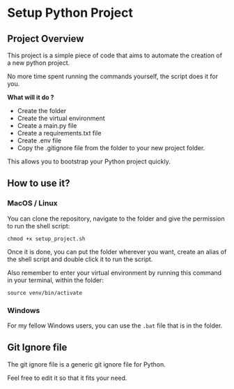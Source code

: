 # Setup Python Project

## Project Overview

This project is a simple piece of code that aims to automate the creation of a new python project.

No more time spent running the commands yourself, the script does it for you.

**What will it do ?**

- Create the folder
- Create the virtual environment
- Create a main.py file
- Create a requirements.txt file
- Create .env file
- Copy the .gitignore file from the folder to your new project folder.

This allows you to bootstrap your Python project quickly.

## How to use it?

### MacOS / Linux

You can clone the repository, navigate to the folder and give the permission to run the shell script:

`chmod +x setup_project.sh`

Once it is done, you can put the folder wherever you want, create an alias of the shell script and double click it to run the script.

Also remember to enter your virtual environment by running this command in your terminal, within the folder:

`source venv/bin/activate`

### Windows

For my fellow Windows users, you can use the `.bat` file that is in the folder.

## Git Ignore file

The git ignore file is a generic git ignore file for Python.

Feel free to edit it so that it fits your need.
